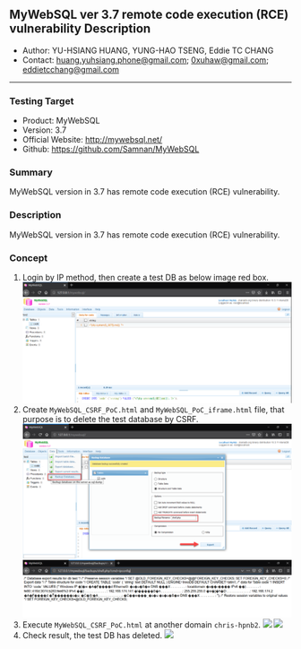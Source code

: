 ## MyWebSQL ver 3.7 remote code execution (RCE) vulnerability Description
- Author: YU-HSIANG HUANG, YUNG-HAO TSENG, Eddie TC CHANG
- Contact: huang.yuhsiang.phone@gmail.com; 0xuhaw@gmail.com; eddietcchang@gmail.com
---
### Testing Target
- Product: MyWebSQL
- Version: 3.7
- Official Website: http://mywebsql.net/
- Github: https://github.com/Samnan/MyWebSQL

### Summary
MyWebSQL version in 3.7 has remote code execution (RCE) vulnerability.

### Description
MyWebSQL version in 3.7 has remote code execution (RCE) vulnerability.
 
### Concept
1. Login by IP method, then create a test DB as below image red box.
![](./png/1.png)
2. Create `MyWebSQL_CSRF_PoC.html` and `MyWebSQL_PoC_iframe.html` file, that purpose is to delete the test database by CSRF.
![](./png/2.png)
![](./png/3.png)
3. Execute `MyWebSQL_CSRF_PoC.html` at another domain `chris-hpnb2`.
![](./png/4.png)
![](./png/5.png)
4.	Check result, the test DB has deleted.
![](./png/6.png)
<!--stackedit_data:
eyJoaXN0b3J5IjpbMTEwMjQ0NzAxOF19
-->